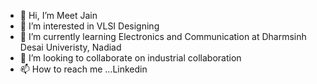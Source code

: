 - 👋 Hi, I’m Meet Jain
- 👀 I’m interested in VLSI Designing
- 🌱 I’m currently learning Electronics and Communication at Dharmsinh Desai Univeristy, Nadiad
- 💞️ I’m looking to collaborate on industrial collaboration
- 📫 How to reach me ...Linkedin
